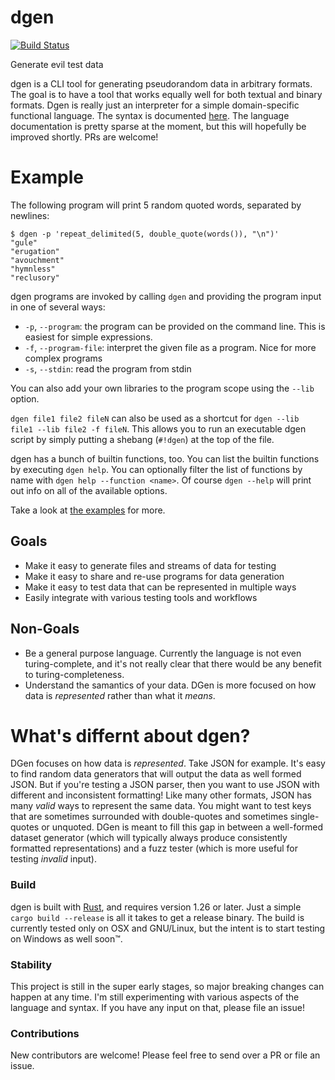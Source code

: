 # dgen

[![Build Status](https://travis-ci.com/psFried/dgen.svg?branch=master)](https://travis-ci.com/psFried/dgen)

Generate evil test data

dgen is a CLI tool for generating pseudorandom data in arbitrary formats. The goal is to have a tool that works equally well for both textual and binary formats. Dgen is really just an interpreter for a simple domain-specific functional language. The syntax is documented [here](SYNTAX.md).
The language documentation is pretty sparse at the moment, but this will hopefully be improved shortly. PRs are welcome!

# Example

The following program will print 5 random quoted words, separated by newlines:

```
$ dgen -p 'repeat_delimited(5, double_quote(words()), "\n")'
"gule"
"erugation"
"avouchment"
"hymnless"
"reclusory"
```

dgen programs are invoked by calling `dgen` and providing the program input in one of several ways:

- `-p`, `--program`: the program can be provided on the command line. This is easiest for simple expressions.
- `-f`, `--program-file`: interpret the given file as a program. Nice for more complex programs
- `-s`, `--stdin`: read the program from stdin

You can also add your own libraries to the program scope using the `--lib` option.

`dgen file1 file2 fileN` can also be used as a shortcut for `dgen --lib file1 --lib file2 -f fileN`. This allows you to run an executable dgen script by simply putting a shebang (`#!dgen`) at the top of the file.

dgen has a bunch of builtin functions, too. You can list the builtin functions by executing `dgen help`. You can optionally filter the list of functions by name with `dgen help --function <name>`. Of course `dgen --help` will print out info on all of the available options.

Take a look at [the examples](dgen_examples/) for more.

## Goals

- Make it easy to generate files and streams of data for testing
- Make it easy to share and re-use programs for data generation
- Make it easy to test data that can be represented in multiple ways
- Easily integrate with various testing tools and workflows

## Non-Goals

- Be a general purpose language. Currently the language is not even turing-complete, and it's not really clear that there would be any benefit to turing-completeness.
- Understand the samantics of your data. DGen is more focused on how data is _represented_ rather than what it _means_.

# What's differnt about dgen?

DGen focuses on how data is _represented_. Take JSON for example. It's easy to find random data generators that will output the data as well formed JSON. But if you're testing a JSON parser, then you want to use JSON with different and inconsistent formatting! Like many other formats, JSON has many _valid_ ways to represent the same data. You might want to test keys that are sometimes surrounded with double-quotes and sometimes single-quotes or unquoted. DGen is meant to fill this gap in between a well-formed dataset generator (which will typically always produce consistently formatted representations) and a fuzz tester (which is more useful for testing _invalid_ input).

### Build

dgen is built with [Rust](https://www.rust-lang.org/), and requires version 1.26 or later. Just a simple `cargo build --release` is all it takes to get a release binary. The build is currently tested only on OSX and GNU/Linux, but the intent is to start testing on Windows as well soon™️.

### Stability

This project is still in the super early stages, so major breaking changes can happen at any time. I'm still experimenting with various aspects of the language and syntax. If you have any input on that, please file an issue!

### Contributions

New contributors are welcome! Please feel free to send over a PR or file an issue.
